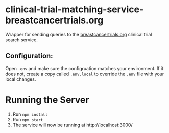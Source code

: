# clinical-trial-matching-service-breastcancertrials.org

Wrapper for sending queries to the [breastcancertrials.org](https://breastcancertrials.org/) clinical trial search service.

## Configuration:

Open `.env` and make sure the configruation matches your environment. If it does not, create a copy called `.env.local` to override the `.env` file with your local changes.

# Running the Server
1. Run `npm install`
2. Run `npm start`
3. The service will now be running at http://localhost:3000/
